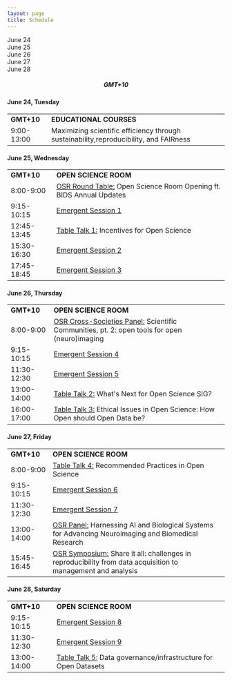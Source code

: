 ```yaml
---
layout: page
title: Schedule
---
```


<div class="schedule-days">
  <div id="day-06-24" class="schedule-day active" onclick="showScheduleForDay('06-24')">June 24</div>
  <div id="day-06-25" class="schedule-day" onclick="showScheduleForDay('06-25')">June 25</div>
  <div id="day-06-26" class="schedule-day" onclick="showScheduleForDay('06-26')">June 26</div>
  <div id="day-06-27" class="schedule-day" onclick="showScheduleForDay('06-27')">June 27</div>
  <div id="day-06-28" class="schedule-day" onclick="showScheduleForDay('06-28')">June 28</div>
</div>

<h5 style="text-align: center;">
GMT+10
</h5>

<!-- ## Coming soon!
Meanwhile, please find the information in the following sections:
* [Panel Discussions](/panel.md)
* [Table Talk](/tabletalk.md)
* [Emergent Sessions](/emergent.md)
* [Symposium](/symposium.md)
* [Educational Courses](/educational.md) -->

<div id="schedule-06-24" class="schedule-block">
    <h4>June 24, Tuesday</h4>
    <div class="schedule-content">
        <table class="osr-schedule">
            <tr>
                <td><b>GMT+10</b></td>
                <td><b>EDUCATIONAL COURSES</b></td>
            </tr>
            <tr>
                <td>9:00-13:00</td>
                <td>
                    <div>Maximizing scientific efficiency through sustainability,reproducibility, and FAIRness </div>
                    <!-- <div><a href="https://www.crowdcast.io/c/panel-1-bills" target="_blank">Join on Crowdcast</a></div> -->
                </td>
            </tr>
        </table>
    </div>
</div>

<div id="schedule-06-25" class="schedule-block">
    <h4>June 25, Wednesday</h4>
    <div class="schedule-content">
        <table class="osr-schedule">
            <tr>
                <td><b>GMT+10</b></td>
                <td><b>OPEN SCIENCE ROOM</b></td>
            </tr>
            <tr>
                <td>8:00-9:00</td>
                <td>
                    <div><a href="https://ohbm.github.io/osr2025/panel/" target="_blank">OSR Round Table:</a> Open Science Room Opening ft. BIDS Annual Updates  </div>
                    <!-- <div><a href="https://www.crowdcast.io/c/panel-1-bills" target="_blank">Join on Crowdcast</a></div> -->
                </td>
            </tr>
            <tr>
                <td>9:15-10:15</td>
                <td>
                    <div><a href="https://ohbm.github.io/osr2025/emergent/" target="_blank">Emergent Session 1</a> </div>
                    <!-- <div><a href="https://www.crowdcast.io/e/osr-2025-emergent-1" target="_blank">Join on Crowdcast</a></div> -->
                </td>
            </tr>
            <tr>
                <td>12:45-13:45</td>
                <td>
                    <div><a href="https://ohbm.github.io/osr2025/tabletalk/" target="_blank">Table Talk 1:</a> Incentives for Open Science</div>
                    <!-- <div><a href="https://www.crowdcast.io/c/osr-2025-emergent-1" target="_blank">Join on Crowdcast</a></div> -->
                </td>
            </tr>
            <tr>
                <td>15:30-16:30</td>
                <td>
                    <div><a href="https://ohbm.github.io/osr2025/emergent/" target="_blank">Emergent Session 2</a> </div>
                    <!-- <div><a href="https://www.crowdcast.io/e/osr-2025-emergent-1" target="_blank">Join on Crowdcast</a></div> -->
                </td>
            </tr>
            <tr>
                <td>17:45-18:45</td>
                <td>
                    <div><a href="https://ohbm.github.io/osr2025/emergent/" target="_blank">Emergent Session 3</a> </div>
                    <!-- <div><a href="https://www.crowdcast.io/c/osr-2025-emergent-1" target="_blank">Join on Crowdcast</a></div> -->
                </td>
            </tr>
        </table>
    </div>
</div>

<div id="schedule-06-26" class="schedule-block">
    <h4>June 26, Thursday</h4>
    <div class="schedule-content">
        <table class="osr-schedule">
            <tr>
                <td><b>GMT+10</b></td>
                <td><b>OPEN SCIENCE ROOM</b></td>
            </tr>
            <tr>
                <td>8:00-9:00</td>
                <td>
                    <div><a href="https://ohbm.github.io/osr2025/panel/" target="_blank">OSR Cross-Societies Panel:</a> Scientific Communities, pt. 2: open tools for open (neuro)imaging</div>
                    <!-- <div><a href="https://www.crowdcast.io/c/panel-2-start" target="_blank">Join on Crowdcast</a></div> -->
                </td>
            </tr>
            <tr>
                <td>9:15-10:15</td>
                <td>
                    <div><a href="https://ohbm.github.io/osr2025/emergent/" target="_blank">Emergent Session 4</a> </div>
                    <!-- <div><a href="https://www.crowdcast.io/c/osr-2025-openmic-1" target="_blank">Join on Crowdcast</a></div> -->
                </td>
            </tr>
            <tr>
                <td>11:30-12:30</td>
                <td>
                    <div><a href="https://ohbm.github.io/osr2025/emergent/" target="_blank">Emergent Session 5</a> </div>
                    <!-- <div><a href="https://www.crowdcast.io/e/osr-2025-emergent-2" target="_blank">Join on Crowdcast</a></div> -->
                </td>
            </tr>
            <tr>
                <td>13:00-14:00</td>
                <td>
                    <div><a href="https://ohbm.github.io/osr2025/tabletalk/" target="_blank">Table Talk 2:</a> What's Next for Open Science SIG?</div>
                    <!-- <div><a href="https://www.crowdcast.io/c/osr-2025-openmic-2" target="_blank">Join on Crowdcast</a></div> -->
                </td>
            </tr>
            <tr>
                <td>16:00-17:00</td>
                <td>
                    <div><a href="https://ohbm.github.io/osr2025/tabletalk/" target="_blank">Table Talk 3:</a> Ethical Issues in Open Science: How Open should Open Data be?</div>
                    <!-- <div><a href="https://www.crowdcast.io/c/panel-3-crowdsource" target="_blank">Join on Crowdcast</a></div> -->
                </td>
            </tr>
        </table>
    </div>
</div>

<div id="schedule-06-27" class="schedule-block">
    <h4>June 27, Friday</h4>
    <div class="schedule-content">
        <table class="osr-schedule">
            <tr>
                <td><b>GMT+10</b></td>
                <td><b>OPEN SCIENCE ROOM</b></td>
            </tr>
            <tr>
                <td>8:00-9:00</td>
                <td>
                    <div><a href="https://ohbm.github.io/osr2025/tabletalk/" target="_blank">Table Talk 4:</a> Recommended Practices in Open Science</div>
                    <!-- <div><a href="https://www.crowdcast.io/c/osr-2025-emergent-3" target="_blank">Join on Crowdcast</a></div> -->
                </td>
            </tr>
            <tr>
                <td>9:15-10:15</td>
                <td>
                    <div><a href="https://ohbm.github.io/osr2025/emergent/" target="_blank">Emergent Session 6</a> </div>
                    <!-- <div><a href="https://www.crowdcast.io/c/panel-4-changing" target="_blank">Join on Crowdcast</a></div> -->
                </td>
            </tr>
            <tr>
                <td>11:30-12:30</td>
                <td>
                    <div><a href="https://ohbm.github.io/osr2025/tabletalk/" target="_blank">Emergent Session 7</a> </div>
                    <!-- <div><a href="https://www.crowdcast.io/e/osr-table-data-governance" target="_blank">Join on Crowdcast</a></div> -->
                </td>
            </tr>
            <tr>
                <td>13:00-14:00</td>
                <td>
                    <div><a href="https://ohbm.github.io/osr2025/panel/" target="_blank">OSR Panel:</a> Harnessing AI and Biological Systems for Advancing Neuroimaging and Biomedical Research</div>
                    <!-- <div><a href="https://www.crowdcast.io/c/osr-2025-emergent-4" target="_blank">Join on Crowdcast</a></div> -->
                </td>
            </tr>
            <tr>
                <td>15:45-16:45</td>
                <td>
                    <div><a href="https://ohbm.github.io/osr2025/symposium/" target="_blank">OSR Symposium:</a> Share it all: challenges in reproducibility from data acquisition to management and analysis</div>
                </td>
            </tr>
        </table>
    </div>
</div>

<div id="schedule-06-28" class="schedule-block">
    <h4>June 28, Saturday</h4>
    <div class="schedule-content">   
        <table class="osr-schedule">
            <tr>
                <td><b>GMT+10</b></td>
                <td><b>OPEN SCIENCE ROOM</b></td>
            </tr>
            <tr>
                <td>9:15-10:15</td>
                <td>
                    <div><a href="https://ohbm.github.io/osr2025/emergent/" target="_blank">Emergent Session 8</a> </div>
                    <!-- <div><a href="https://www.crowdcast.io/c/panel-5-asia" target="_blank">Join on Crowdcast</a></div> -->
                </td>
            </tr>
            <tr>
                <td>11:30-12:30</td>
                <td>
                    <div><a href="https://ohbm.github.io/osr2025/emergent/" target="_blank">Emergent Session 9</a> </div>
                    <!-- <div><a href="https://www.crowdcast.io/c/panel-5-asia" target="_blank">Join on Crowdcast</a></div> -->
                </td>
            </tr>
            <tr>
                <td>13:00-14:00</td>
                <td>
                    <div><a href="https://ohbm.github.io/osr2024/tabletalk/" target="_blank">Table Talk 5:</a> Data governance/infrastructure for Open Datasets</div>
                    <!-- <div><a href="https://www.crowdcast.io/e/osr-table-data-reuse" target="_blank">Join on Crowdcast</a></div> -->
                </td>
            </tr>
        </table>
    </div>
</div>

<div class="schedule-leave-space-before-footer">
</div>

<script>
const ALL_DAYS = ["06-24", "06-25", "06-26", "06-27", "06-28"];

function setupActiveDayTab(activeDay) {
    /* First, remove the "active" classname for all tabs */
    ALL_DAYS.forEach(day => {
        let divDay = document.getElementById(`day-${day}`);
        divDay.className = divDay.className.replace("active", "");
    });
    
    /* Then add it to the appropriate day */
    let divDay = document.getElementById(`day-${activeDay}`);
    divDay.className = `${divDay.className} active`;
}

function setupActiveDaySchedule(activeDay) {
    /* First, hide all the schedule blocks */
    ALL_DAYS.forEach(day => {
        let divDay = document.getElementById(`schedule-${day}`);
        divDay.className = divDay.className.replace("active", "");
    });
    
    /* Then display:block to show the appropriate one */
    let divDay = document.getElementById(`schedule-${activeDay}`);
    divDay.className = `${divDay.className} active`;
}

function showScheduleForDay(day) {
    setupActiveDayTab(day);
    setupActiveDaySchedule(day);
}

// Call showScheduleForDay with the default day
showScheduleForDay('06-24');

</script>

<script>
!function(d,s,id){var js,fjs=d.getElementsByTagName(s)[0];if(!d.getElementById(id)){js=d.createElement(s);js.id=id;js.src='https://plugins.eventable.com/eventable.js';fjs.parentNode.insertBefore(js,fjs);}}(document,'script', 'eventable-script');
</script>